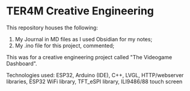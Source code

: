 # TER4M Creative Engineering
This repository houses the following:

1. My Journal in MD files as I used Obsidian for my notes;
2. My .ino file for this project, commented;

This was for a creative engineering project called "The Videogame Dashboard".

Technologies used: ESP32, Arduino (IDE), C++, LVGL, HTTP/webserver libraries, ESP32 WiFi library, TFT_eSPI library, ILI9486/88 touch screen
